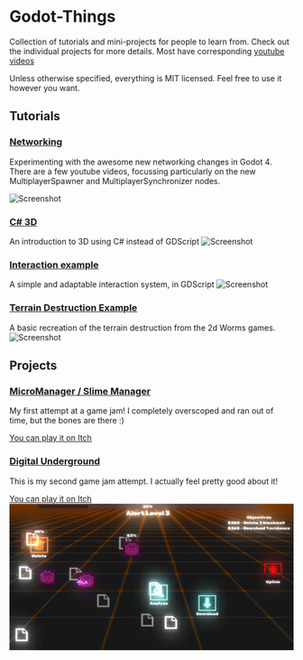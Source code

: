 # Godot-Things
Collection of tutorials and mini-projects for people to learn from.
Check out the individual projects for more details. Most have corresponding [youtube videos](https://www.youtube.com/c/MitchMakesThings)

Unless otherwise specified, everything is MIT licensed. Feel free to use it however you want.

## Tutorials
### [Networking](https://github.com/MitchReidNZ/Godot-Things/tree/main/Networking)
Experimenting with the awesome new networking changes in Godot 4.
There are a few youtube videos, focussing particularly on the new MultiplayerSpawner and MultiplayerSynchronizer nodes.

![Screenshot](https://github.com/MitchMakesThings/Godot-Things/blob/main/Networking/Explained/Screenshots/220.png)

### [C# 3D](https://github.com/MitchReidNZ/Godot-Things/tree/main/C%23%203D)
An introduction to 3D using C# instead of GDScript
![Screenshot](https://github.com/MitchReidNZ/Godot-Things/blob/main/C%23%203D/Assets/screenshot.png "Screenshot of the 3D project")

### [Interaction example](https://github.com/MitchReidNZ/Godot-Things/tree/main/Interaction-Example)
A simple and adaptable interaction system, in GDScript
![Screenshot](https://github.com/MitchReidNZ/Godot-Things/blob/main/Interaction-Example/Screenshots/example.png "Screenshot of the interaction project")

### [Terrain Destruction Example](https://github.com/MitchReidNZ/Godot-Things/tree/main/Terrain-Destruction-Example)
A basic recreation of the terrain destruction from the 2d Worms games.
![Screenshot](https://github.com/MitchReidNZ/Godot-Things/blob/main/Terrain-Destruction-Example/Screenshots/example.png "Screenshot of the terrain project")


## Projects
### [MicroManager / Slime Manager](https://github.com/MitchReidNZ/Godot-Things/tree/main/MicroManager)
My first attempt at a game jam! I completely overscoped and ran out of time, but the bones are there :)

[You can play it on Itch](https://mitchmakesthings.itch.io/slime-manager)

### [Digital Underground](https://github.com/MitchMakesThings/Godot-Things/tree/main/GameJams/CyberUnderground)
This is my second game jam attempt. I actually feel pretty good about it!

[You can play it on Itch](https://mitchmakesthings.itch.io/digital-underground)
![Screenshot](GameJams/Assets/du-screenshot.png "Screenshot of Digital Underground")
